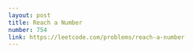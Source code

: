 ```yaml
---
layout: post
title: Reach a Number
number: 754
link: https://leetcode.com/problems/reach-a-number
---
```

